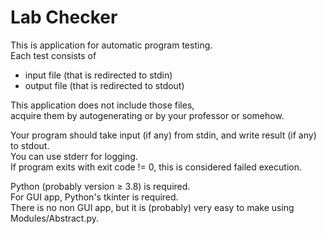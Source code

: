 # Lab Checker
This is application for automatic program testing.  
Each test consists of 
- input file (that is redirected to stdin)  
- output file (that is redirected to stdout)  

This application does not include those files,  
acquire them by autogenerating or by your professor or somehow.

Your program should take input (if any) from stdin, and write result (if any) to stdout.  
You can use stderr for logging.  
If program exits with exit code != 0, this is considered failed execution.  

Python (probably version ≥ 3.8) is required.  
For GUI app, Python's tkinter is required.  
There is no non GUI app, but it is (probably) very easy to make using Modules/Abstract.py.